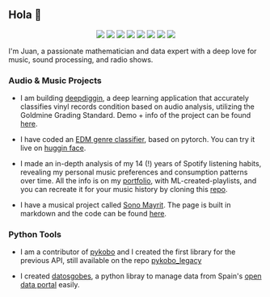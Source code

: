 ## Hola 👋

<p align='center'>
<a href="https://img.shields.io/badge/-pytorch-lightgray?logo=pytorch"><img src="https://img.shields.io/badge/-pytorch-lightgray?logo=pytorch"/></a>
<a href="https://img.shields.io/badge/-torchaudio-yellow?logo=pytorch"><img src="https://img.shields.io/badge/-torchaudio-yellow?logo=pytorch" /></a>
<a href="https://img.shields.io/badge/-torchvision-blue?logo=pytorch"><img src="https://img.shields.io/badge/-torchvision-blue?logo=pytorch"/></a>
<a href="https://img.shields.io/badge/-scikitlearn-lightblue?logo=scikitlearn"><img src="https://img.shields.io/badge/-scikitlearn-lightblue?logo=scikitlearn"/></a>
<a href="https://img.shields.io/badge/-scipy-white?logo=scipy"><img src="https://img.shields.io/badge/-scipy-white?logo=scipy"/></a>
<a href="https://img.shields.io/badge/-pandas-black?logo=pandas"><img src="https://img.shields.io/badge/-pandas-black?logo=pandas"/></a>
<a href="https://img.shields.io/badge/-numpy-green?logo=numpy"><img src="https://img.shields.io/badge/-numpy-green?logo=numpy"/></a>
<a href="https://img.shields.io/badge/-plotly-orange?logo=plotly"><img src="https://img.shields.io/badge/-plotly-orange?logo=plotly"/></a>


  
</p>

I'm Juan, a passionate mathematician and data expert with a deep love for music, sound processing, and radio shows.


### Audio & Music Projects
- I am building [deepdiggin](https://github.com/jvaleroliet/deepdiggin), a deep learning application that accurately classifies vinyl records condition based on audio analysis, utilizing the Goldmine Grading Standard. Demo + info of the project can be found [here](https://jvaleroliet.github.io/projects/deepdiggin/).

- I have coded an [EDM genre classifier](https://github.com/jvaleroliet/music_classificator), based on pytorch. You can try it live on [huggin face](https://huggingface.co/spaces/jvalero/edm_genre_classificator).

- I made an in-depth analysis of my 14 (!) years of Spotify listening habits, revealing my personal music preferences and consumption patterns over time. All the info is on my [portfolio](https://jvaleroliet.github.io/projects/spotify_data/), with ML-created-playlists, and you can recreate it for your music history by cloning this [repo](https://github.com/jvaleroliet/spotify-analysis).

- I have a musical project called [Sono Mayrit](https://sonomayrit.xyz). The page is built in markdown and the code can be found [here](https://github.com/jvaleroliet/sonomayrit).


### Python Tools
- I am a contributor of [pykobo](https://github.com/pvernier/pykobo) and I created the first library for the previous API, still available on the repo [pykobo_legacy](https://github.com/jvaleroliet/pykobo_legacy)
  
- I created [datosgobes](https://github.com/jvaleroliet/datosgobes), a python libray to manage data from Spain's [open data portal](https://datos.gob.es/es/) easily.

<!--
**jvaleroliet/jvaleroliet** is a ✨ _special_ ✨ repository because its `README.md` (this file) appears on your GitHub profile.

Here are some ideas to get you started:

- 🔭 I’m currently working on ...
- 🌱 I’m currently learning ...
- 👯 I’m looking to collaborate on ...
- 🤔 I’m looking for help with ...
- 💬 Ask me about ...
- 📫 How to reach me: ...
- 😄 Pronouns: ...
- ⚡ Fun fact: ...
-->
